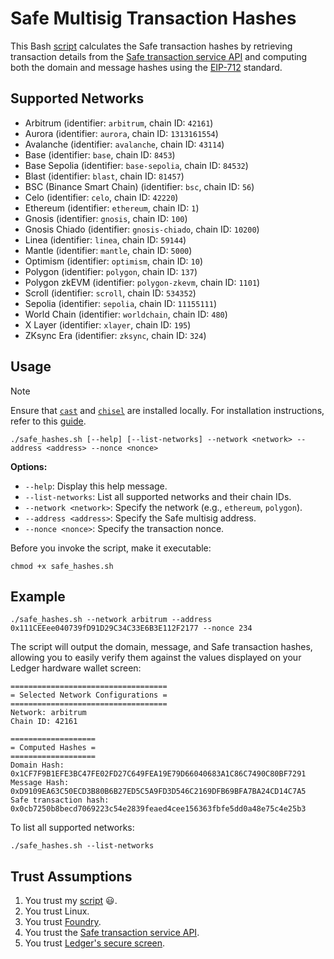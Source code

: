 # Safe Multisig Transaction Hashes

This Bash [script](./safe_hashes.sh) calculates the Safe transaction hashes by retrieving transaction details from the [Safe transaction service API](https://docs.safe.global/core-api/transaction-service-overview) and computing both the domain and message hashes using the [EIP-712](https://eips.ethereum.org/EIPS/eip-712) standard.

## Supported Networks

- Arbitrum (identifier: `arbitrum`, chain ID: `42161`)
- Aurora (identifier: `aurora`, chain ID: `1313161554`)
- Avalanche (identifier: `avalanche`, chain ID: `43114`)
- Base (identifier: `base`, chain ID: `8453`)
- Base Sepolia (identifier: `base-sepolia`, chain ID: `84532`)
- Blast (identifier: `blast`, chain ID: `81457`)
- BSC (Binance Smart Chain) (identifier: `bsc`, chain ID: `56`)
- Celo (identifier: `celo`, chain ID: `42220`)
- Ethereum (identifier: `ethereum`, chain ID: `1`)
- Gnosis (identifier: `gnosis`, chain ID: `100`)
- Gnosis Chiado (identifier: `gnosis-chiado`, chain ID: `10200`)
- Linea (identifier: `linea`, chain ID: `59144`)
- Mantle (identifier: `mantle`, chain ID: `5000`)
- Optimism (identifier: `optimism`, chain ID: `10`)
- Polygon (identifier: `polygon`, chain ID: `137`)
- Polygon zkEVM (identifier: `polygon-zkevm`, chain ID: `1101`)
- Scroll (identifier: `scroll`, chain ID: `534352`)
- Sepolia (identifier: `sepolia`, chain ID: `11155111`)
- World Chain (identifier: `worldchain`, chain ID: `480`)
- X Layer (identifier: `xlayer`, chain ID: `195`)
- ZKsync Era (identifier: `zksync`, chain ID: `324`)

## Usage

> [!NOTE]
> Ensure that [`cast`](https://github.com/foundry-rs/foundry/tree/master/crates/cast) and [`chisel`](https://github.com/foundry-rs/foundry/tree/master/crates/chisel) are installed locally. For installation instructions, refer to this [guide](https://book.getfoundry.sh/getting-started/installation).

```console
./safe_hashes.sh [--help] [--list-networks] --network <network> --address <address> --nonce <nonce>
```

**Options:**

- `--help`: Display this help message.
- `--list-networks`: List all supported networks and their chain IDs.
- `--network <network>`: Specify the network (e.g., `ethereum`, `polygon`).
- `--address <address>`: Specify the Safe multisig address.
- `--nonce <nonce>`: Specify the transaction nonce.

Before you invoke the script, make it executable:

```console
chmod +x safe_hashes.sh
```

## Example

```console
./safe_hashes.sh --network arbitrum --address 0x111CEEee040739fD91D29C34C33E6B3E112F2177 --nonce 234
```

The script will output the domain, message, and Safe transaction hashes, allowing you to easily verify them against the values displayed on your Ledger hardware wallet screen:

```console
===================================
= Selected Network Configurations =
===================================
Network: arbitrum
Chain ID: 42161

===================
= Computed Hashes =
===================
Domain Hash: 0x1CF7F9B1EFE3BC47FE02FD27C649FEA19E79D66040683A1C86C7490C80BF7291
Message Hash: 0xD9109EA63C50ECD3B80B6B27ED5C5A9FD3D546C2169DFB69BFA7BA24CD14C7A5
Safe transaction hash: 0x0cb7250b8becd7069223c54e2839feaed4cee156363fbfe5dd0a48e75c4e25b3
```

To list all supported networks:

```console
./safe_hashes.sh --list-networks
```

## Trust Assumptions

1. You trust my [script](./safe_hashes.sh) 😃.
2. You trust Linux.
3. You trust [Foundry](https://github.com/foundry-rs/foundry).
4. You trust the [Safe transaction service API](https://docs.safe.global/core-api/transaction-service-overview).
5. You trust [Ledger's secure screen](https://www.ledger.com/academy/topics/ledgersolutions/ledger-wallets-secure-screen-security-model).
